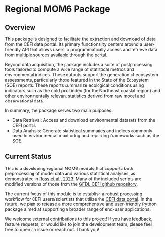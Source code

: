 # Regional MOM6 Package

## Overview
This package is designed to facilitate the extraction and download of data from the CEFI data portal. Its primary functionality centers around a user-friendly API that allows users to programmatically access and retrieve data from multiple sources available through the portal.

Beyond data acquisition, the package includes a suite of postprocessing tools tailored to compute a wide range of statistical metrics and environmental indices. These outputs support the generation of ecosystem assessments, particularly those featured in the State of the Ecosystem (SOE) reports. These reports summarize ecological conditions using indicators such as the cold pool index (for the Northeast coastal region) and other environmentally relevant statistics derived from raw model and observational data.

In summary, the package serves two main purposes:

- Data Retrieval: Access and download environmental datasets from the CEFI portal.
- Data Analysis: Generate statistical summaries and indices commonly used in environmental monitoring and reporting frameworks such as the SOE.

## Current Status
This is a developing regional MOM6 module that supports both preprocessing of model data and various statistical analyses, as demonstrated in [Ross et al., 2023](https://gmd.copernicus.org/articles/16/6943/2023/). Many of the included scripts are modified versions of those from the [GFDL CEFI github repository](https://github.com/NOAA-GFDL/CEFI-regional-MOM6).

The current focus of this module is to establish a robust processing workflow for CEFI users/scientists that utilize the [CEFI data portal](https://psl.noaa.gov/cefi_portal/). In the future, we plan to release a more comprehensive and user-friendly Python package aimed at supporting a broader range of end-user applications.

We welcome external contributions to this project! If you have feedback, feature requests, or would like to join the development team, please feel free to open an issue or reach out. Thank you!


```{tableofcontents}
```

